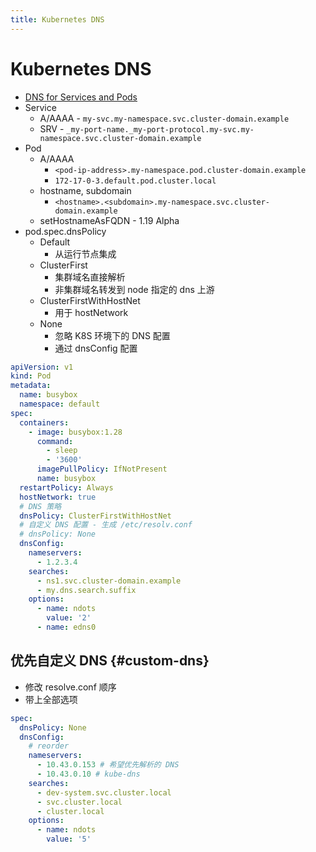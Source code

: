 ```yaml
---
title: Kubernetes DNS
---
```


# Kubernetes DNS

- [DNS for Services and Pods](https://kubernetes.io/docs/concepts/services-networking/dns-pod-service/)
- Service
  - A/AAAA - `my-svc.my-namespace.svc.cluster-domain.example`
  - SRV - `_my-port-name._my-port-protocol.my-svc.my-namespace.svc.cluster-domain.example`
- Pod
  - A/AAAA
    - `<pod-ip-address>.my-namespace.pod.cluster-domain.example`
    - `172-17-0-3.default.pod.cluster.local`
  - hostname, subdomain
    - `<hostname>.<subdomain>.my-namespace.svc.cluster-domain.example`
  - setHostnameAsFQDN - 1.19 Alpha
- pod.spec.dnsPolicy
  - Default
    - 从运行节点集成
  - ClusterFirst
    - 集群域名直接解析
    - 非集群域名转发到 node 指定的 dns 上游
  - ClusterFirstWithHostNet
    - 用于 hostNetwork
  - None
    - 忽略 K8S 环境下的 DNS 配置
    - 通过 dnsConfig 配置

```yaml
apiVersion: v1
kind: Pod
metadata:
  name: busybox
  namespace: default
spec:
  containers:
    - image: busybox:1.28
      command:
        - sleep
        - '3600'
      imagePullPolicy: IfNotPresent
      name: busybox
  restartPolicy: Always
  hostNetwork: true
  # DNS 策略
  dnsPolicy: ClusterFirstWithHostNet
  # 自定义 DNS 配置 - 生成 /etc/resolv.conf
  # dnsPolicy: None
  dnsConfig:
    nameservers:
      - 1.2.3.4
    searches:
      - ns1.svc.cluster-domain.example
      - my.dns.search.suffix
    options:
      - name: ndots
        value: '2'
      - name: edns0
```

## 优先自定义 DNS {#custom-dns}

- 修改 resolve.conf 顺序
- 带上全部选项

```yaml
spec:
  dnsPolicy: None
  dnsConfig:
    # reorder
    nameservers:
      - 10.43.0.153 # 希望优先解析的 DNS
      - 10.43.0.10 # kube-dns
    searches:
      - dev-system.svc.cluster.local
      - svc.cluster.local
      - cluster.local
    options:
      - name: ndots
        value: '5'
```
